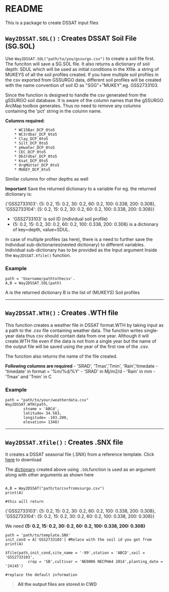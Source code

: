 # README
This is a package to create DSSAT input files

## ```Way2DSSAT.SOL()``` : Creates DSSAT Soil File (SG.SOL)
 Use `Way2DSSAT.SOL("path/to/you/gssurgo.csv")` to create a soil file first. The funciton will save a SG.SOL file. It also returns a dictionary of soil depth: SDUL which will be used as initial conditions in the Xfile. a string of MUKEYS of all the soil profiles created. 
 If you have multiple soil profiles in the csv exported from GSSURGO data, different soil profiles will be created with the name convention of soil ID as "SGG"+"MUKEY".eg. GSS2733103.
 
Since the function is designed to handle the csv generated from the gSSURGO soil database. It is aware of the column names that the gSSURGO ArcMap toolbox generates. Thus no need to remove any columns containing the 'pct' string in the column name. 

**Columns required**:
 
        * WC15Bar_DCP_0to5
        * WC3rdbar_DCP_0to5
        * Clay_DCP_0to5
        * Silt_DCP_0to5
        * pHwater_DCP_0to5
        * CEC_DCP_0to5
        * Db3rdbar_DCP_0to5
        * Ksat_DCP_0to5
        * OrgMatter_DCP_0to5
        * MUKEY_DCP_0to5 
 Similar columns for other depths as well
 
**Important** Save the returned dictionary to a variable
For eg.
the returned dictionary is: 

{'GSS2733103': {5: 0.2, 15: 0.2, 30: 0.2, 60: 0.2, 100: 0.338, 200: 0.308},
 'GSS2733104': {5: 0.2, 15: 0.2, 30: 0.2, 60: 0.2, 100: 0.338, 200: 0.308}}
 
- 'GSS2733103' is soil ID (individual soil profile)
- {5: 0.2, 15: 0.2, 30: 0.2, 60: 0.2, 100: 0.338, 200: 0.308} is a dictionary of key=depth, value=SDUL.

In case of multiple profiles (as here), there is a need to further save the Individual sub-dictionaries(nested dictionary) to different variables. Individual sub-dictionary has to be provided as the Input argument Inside the `Way2DSSAT.Xfile()` function.

### Example

```
path = 'Username/pathtothecsv'.
A,B = Way2DSSAT.SOL(path)
```
A is the returned dictionary
B is the list of (MUKEYS) Soil profiles
***

## ```Way2DSSAT.WTH()``` : Creates .WTH file

This function creates a weather file in DSSAT format.WTH by taking input as a path to the .csv file containing weather data. The function writes single-year data thus csv should contain data from one year. Although it will create.WTH file even if the data is not from a single year but the name of the output file will be saved using the year of the first row of the .csv.

The function also returns the name of the file created. 

**Following columns are required**
        - 'SRAD', 'Tmax','Tmin', 'Rain','timedate 
        - 'timedate' in format = '%m/%d/%Y'
        - 'SRAD' in Mj/m2/d
        - 'Rain' in mm
        - 'Tmax' and 'Tmin' in C
        


### Example
```
path = "path/to/your/weatherdata.csv"
Way2DSSAT.WTH(path,
        stname = 'ABCd',
        latitude= 34.583,
        longitude= -103.200,
        elevation= 1348)
```        

***

## ```Way2DSSAT.Xfile()``` : Creates .SNX file

It creates a DSSAT seasonal file (.SNX) from a reference template. Click [here](https://github.com/ManavjotSingh97/Way2DSSAT/blob/main/Seasonl/KSMR6301.SNX) to download 

The [dictionary](#```Way2DSSAT.SOL()```-:-Creates-DSSAT-Soil-File-(SG.SOL)) created above using ```.SOL```function is used as an argument along with other arguments as shown here

```

A,B = Way2DSSAT("path/to/csvfromssurgo.csv")
print(A)

#this will return
```

{'GSS2733103': {5: 0.2, 15: 0.2, 30: 0.2, 60: 0.2, 100: 0.338, 200: 0.308},
 'GSS2733104': {5: 0.2, 15: 0.2, 30: 0.2, 60: 0.2, 100: 0.338, 200: 0.308}}

We need **{5: 0.2, 15: 0.2, 30: 0.2, 60: 0.2, 100: 0.338, 200: 0.308}**

```
path = 'path/to/template.SNX'
init_cond = A['GSS2733103'] #Relace with the soil id you get from print(A)

Xfile(path,init_cond,site_name = '-99',station = 'ABCD',soil = 'GSS2733103',
          crop = 'SB',cultivar = 'NE0006 NECPHA4 2014',planting_date = '24145')

#replace the default information 
```
> **All the output files are stored in CWD**

